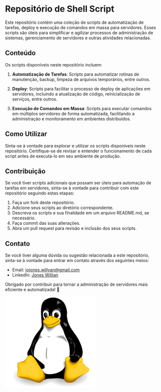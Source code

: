# Repositório de Shell Script

Este repositório contém uma coleção de scripts de automatização de tarefas, deploy e execução de comandos em massa para servidores. Esses scripts são úteis para simplificar e agilizar processos de administração de sistemas, gerenciamento de servidores e outras atividades relacionadas.

## Conteúdo

Os scripts disponíveis neste repositório incluem:

1. **Automatização de Tarefas**: Scripts para automatizar rotinas de manutenção, backup, limpeza de arquivos temporários, entre outros.

2. **Deploy**: Scripts para facilitar o processo de deploy de aplicações em servidores, incluindo a atualização de código, reinicialização de serviços, entre outros.

3. **Execução de Comandos em Massa**: Scripts para executar comandos em múltiplos servidores de forma automatizada, facilitando a administração e monitoramento em ambientes distribuídos.

## Como Utilizar

Sinta-se à vontade para explorar e utilizar os scripts disponíveis neste repositório. Certifique-se de revisar e entender o funcionamento de cada script antes de executá-lo em seu ambiente de produção.

## Contribuição

Se você tiver scripts adicionais que possam ser úteis para automação de tarefas em servidores, sinta-se à vontade para contribuir com este repositório seguindo estas etapas:

1. Faça um fork deste repositório.
2. Adicione seus scripts ao diretório correspondente.
3. Descreva os scripts e sua finalidade em um arquivo README.md, se necessário.
4. Faça commit das suas alterações.
5. Abra um pull request para revisão e inclusão dos seus scripts.

## Contato

Se você tiver alguma dúvida ou sugestão relacionada a este repositório, sinta-se à vontade para entrar em contato através dos seguintes meios:

- Email: [jojones.willyan@gmail.com](mailto:jojones.willyan@gmail.com)
- LinkedIn: [Jones Willian](https://linkedin.com/in/joneswillian)

Obrigado por contribuir para tornar a administração de servidores mais eficiente e automatizada! 🚀

<img src="https://raw.githubusercontent.com/devicons/devicon/master/icons/linux/linux-original.svg" alt="Linux e Bash" width="60%">
